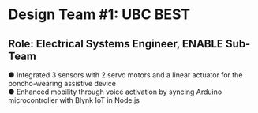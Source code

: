 # Design Team #1: UBC BEST
## Role: Electrical Systems Engineer, ENABLE Sub-Team

● Integrated 3 sensors with 2 servo motors and a linear actuator for the poncho-wearing assistive device         
● Enhanced mobility through voice activation by syncing Arduino microcontroller with Blynk IoT in Node.js         

